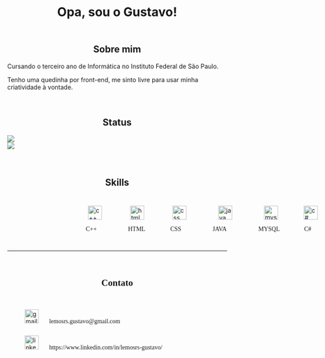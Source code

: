<body>
<header>
<div align="center">
    <h1 align="center">Opa, sou o Gustavo! </h1> 
</div>
</header>
<main>
<div>
    <h2 align="center">Sobre mim</h2>
    <p>Cursando o terceiro ano de Informática no Instituto Federal de São Paulo.</p>
    <p>Tenho uma quedinha por front-end, me sinto livre para usar minha criatividade 
    à vontade.</p>
    <br>
</div>
<div>
    <h2 align="center">Status</h2>
    <div>
        <div>
        <picture>
            <source
            srcset="https://github-readme-stats.vercel.app/api?username=lemos-guto&show_icons=true&theme=kacho_ga&rank_icon=github"
            media="(prefers-color-scheme: dark)"
            />
            <source
            srcset="https://github-readme-stats.vercel.app/api?username=lemos-guto&show_icons=true&theme=moltack&hide_rank=true"
            media="(prefers-color-scheme: light), (prefers-color-scheme: no-preference)"
            />
            <img src="https://github-readme-stats.vercel.app/api?username=lemos-guto&show_icons=true&theme=moltack&hide_rank=true" />
        </div>
        <div>
        </picture> 
            <picture>
            <source
            srcset="https://github-readme-stats.vercel.app/api/top-langs/?username=lemos-guto&layout=compact&theme=kacho_ga"
            media="(prefers-color-scheme: dark)"
            />
            <source
            srcset="https://github-readme-stats.vercel.app/api/top-langs/?username=lemos-guto&layout=compact&theme=moltack"
            media="(prefers-color-scheme: light), (prefers-color-scheme: no-preference)"
            />
            <img src="https://github-readme-stats.vercel.app/api/top-langs/?username=lemos-guto&layout=compact&theme=moltack" />
        </picture>
        </div> 
    </div>
    <br>
</div>
<div>
    <br>
    <h2 align="center"> Skills</h2>
    <div style="display: flex; margin-left:170px">
        <div style="padding: 10px;">
            <figure style="margin-left:5px;">
                <img
                src="https://cdn-icons-png.flaticon.com/512/6132/6132222.png"
                alt="c++"
                width="32px">
            </figure>
            <figcaption style="font-family: 'Press Start 2P', cursive;"> C++ </figcaption>
        </div>
        <div style="padding: 10px;">
        <figure style="margin-left:5px;">
            <img
            src="https://cdn-icons-png.flaticon.com/512/1532/1532556.png"
            alt="html"
            width="32px">
        </figure>
        <figcaption style="font-family: 'Press Start 2P', cursive;"> HTML </figcaption>
        </div>
        <div style="padding: 10px;">
        <figure style="margin-left:5px;">
            <img
            src="https://cdn-icons-png.flaticon.com/512/732/732190.png"
            alt="css"
            width="32px">
        </figure>
        <figcaption style="font-family: 'Press Start 2P', cursive;"> CSS </figcaption>
        </div>
        <div style="padding: 10px;">
        <figure style="margin-left:13px;">
            <img
            src="https://cdn.icon-icons.com/icons2/1381/PNG/512/java_93883.png"
            alt="java"
            width="32px">
        </figure>
        <figcaption style="font-family: 'Press Start 2P', cursive;"> JAVA </figcaption>
        </div>
        <div style="padding: 10px;">
        <figure style="margin-left:13px;">
            <img
            src="https://cdn.icon-icons.com/icons2/1381/PNG/512/mysqlworkbench_93532.png"
            alt="mysql"
            width="32px">
        </figure>
        <figcaption style="font-family: 'Press Start 2P', cursive;"> MYSQL </figcaption>
        </div>
        <div style="padding: 10px;">
        <figure style="margin-left:-1px;">
            <img
            src="https://cdn.cdnlogo.com/logos/c/27/c.svg"
            alt="c#"
            width="32px">
        </figure>
        <figcaption style="font-family: 'Press Start 2P', cursive;"> C# </figcaption>
        </div>
    </div>
    <br>
    <hr>
</div>
</main>
<footer>
<div>
    <br>
    <h2 style="font-family: 'Press Start 2P', cursive;" align="center"> Contato</h2>
    <br>
    <div style="flex">
        <figure style="display: inline-block">
            <img
            src="https://upload.wikimedia.org/wikipedia/commons/thumb/7/7e/Gmail_icon_%282020%29.svg/2560px-Gmail_icon_%282020%29.svg.png"
            alt="gmail"
            width="32px">
        </figure>
        <figcaption style="margin-left:-20px;font-family: 'Press Start 2P', cursive;display: inline-block"> lemosrs.gustavo@gmail.com </figcaption>
    </div>
    <div style="flex">
        <figure style="display: inline-block">
            <img
            src="https://upload.wikimedia.org/wikipedia/commons/thumb/8/81/LinkedIn_icon.svg/1200px-LinkedIn_icon.svg.png"
            alt="linkedin"
            width="32px">
        </figure>
        <figcaption style="margin-left:-20px;font-family: 'Press Start 2P', cursive;display: inline-block"> https://www.linkedin.com/in/lemosrs-gustavo/ </figcaption>
    </div>
</div>
</footer>
</body>
